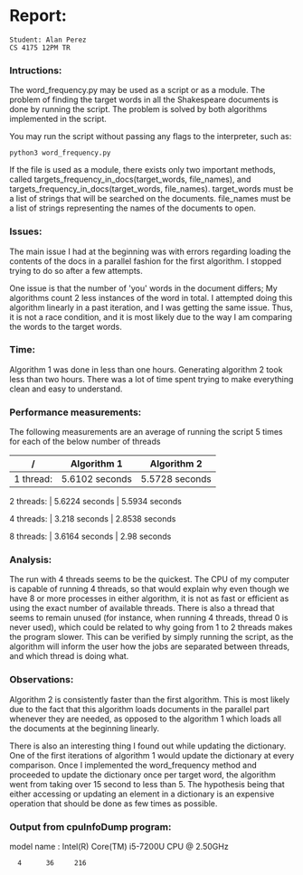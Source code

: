 # Report:
    Student: Alan Perez
    CS 4175 12PM TR

### Intructions:
The word_frequency.py may be used as a script or as a module. The problem of
finding the target words in all the Shakespeare documents is done by running the
script. The problem is solved by both algorithms implemented in the script.

You may run the script without passing any flags to the interpreter, such as:

    python3 word_frequency.py

If the file is used as a module, there exists only two important methods,
called targets_frequency_in_docs(target_words, file_names), and
targets_frequency_in_docs(target_words, file_names). target_words must be a
list of strings that will be searched on the documents. file_names must be a
list of strings representing the names of the documents to open.

### Issues:
The main issue I had at the beginning was with errors regarding loading the
contents of the docs in a parallel fashion for the first algorithm. I stopped
trying to do so after a few attempts.

One issue is that the number of 'you' words in the document differs; My
algorithms count 2 less instances of the word in total. I attempted doing this
algorithm linearly in a past iteration, and I was getting the same issue. Thus,
it is not a race condition, and it is most likely due to the way I am comparing
the words to the target words.

### Time:
Algorithm 1 was done in less than one hours. Generating algorithm 2 took less
than two hours. There was a lot of time spent trying to make everything clean
and easy to understand.

### Performance measurements:
The following measurements are an average of running the script 5 times for
each of the below number of threads



 / | Algorithm 1 | Algorithm 2
--- | --- | ---
1 thread: | 5.6102 seconds | 5.5728 seconds

2 threads: | 5.6224 seconds | 5.5934 seconds

4 threads: | 3.218 seconds | 2.8538 seconds

8 threads: | 3.6164 seconds | 2.98 seconds

### Analysis:
The run with 4 threads seems to be the quickest. The CPU of my computer is
capable of running 4 threads, so that would explain why even though we have 8
or more processes in either algorithm, it is not as fast or efficient as using
the exact number of available threads. There is also a thread that seems to
remain unused (for instance, when running 4 threads, thread 0 is never used),
which could be related to why going from 1 to 2 threads makes the program
slower. This can be verified by simply running the script, as the algorithm
will inform the user how the jobs are separated between threads, and which
thread is doing what.

### Observations:
Algorithm 2 is consistently faster than the first algorithm. This is most
likely due to the fact that this algorithm loads documents in the parallel part
whenever they are needed, as opposed to the algorithm 1 which loads all the
documents at the beginning linearly.

There is also an interesting thing I found out while updating the dictionary.
One of the first iterations of algorithm 1 would update the dictionary at every
comparison. Once I implemented the word_frequency method and proceeded to
update the dictionary once per target word, the algorithm went from taking over
15 second to less than 5. The hypothesis being that either accessing or
updating an element in a dictionary is an expensive operation that should be
done as few times as possible.

### Output from cpuInfoDump program:
model name      : Intel(R) Core(TM) i5-7200U CPU @ 2.50GHz

      4      36     216
